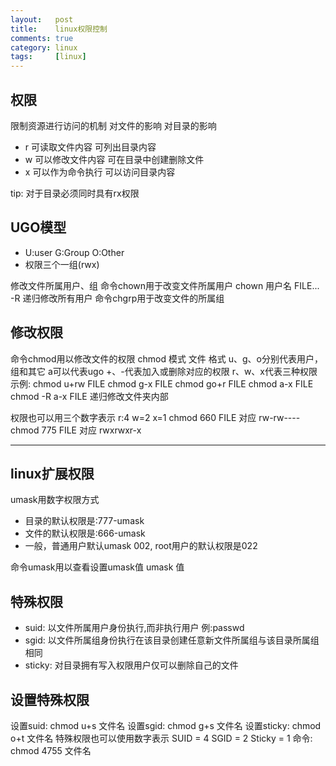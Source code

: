 ```yaml
---
layout:   post
title:    linux权限控制 
comments: true
category: linux
tags:	  [linux] 
---
```


## 权限

限制资源进行访问的机制
	对文件的影响	对目录的影响
* r 可读取文件内容	可列出目录内容
* w 可以修改文件内容 可在目录中创建删除文件
* x 可以作为命令执行 可以访问目录内容

tip: 对于目录必须同时具有rx权限 

## UGO模型

* U:user G:Group O:Other
* 权限三个一组(rwx)

修改文件所属用户、组
    命令chown用于改变文件所属用户
	chown 用户名 FILE...
	-R 递归修改所有用户
	命令chgrp用于改变文件的所属组
	
## 修改权限
命令chmod用以修改文件的权限
chmod 模式 文件
格式
	u、g、o分别代表用户，组和其它
	a可以代表ugo
	+、-代表加入或删除对应的权限
	r、w、x代表三种权限
示例:
	chmod u+rw FILE
	chmod g-x FILE
	chmod go+r FILE
	chmod a-x FILE
	chmod -R a-x FILE 递归修改文件夹内部

权限也可以用三个数字表示
r:4 w=2 x=1
    chmod 660 FILE 对应 rw-rw----
	chmod 775 FILE 对应 rwxrwxr-x

----

## linux扩展权限 
umask用数字权限方式

* 目录的默认权限是:777-umask
* 文件的默认权限是:666-umask
* 一般，普通用户默认umask 002,
  root用户的默认权限是022

命令umask用以查看设置umask值
	umask 值 

## 特殊权限

* suid: 以文件所属用户身份执行,而非执行用户 例:passwd
* sgid: 以文件所属组身份执行在该目录创建任意新文件所属组与该目录所属组相同
* sticky:	对目录拥有写入权限用户仅可以删除自己的文件
						

## 设置特殊权限

设置suid:
	chmod u+s 文件名
设置sgid:
	chmod g+s 文件名
设置sticky:
	chmod o+t 文件名
特殊权限也可以使用数字表示
	SUID = 4
	SGID = 2
	Sticky = 1
命令:
	chmod 4755 文件名
